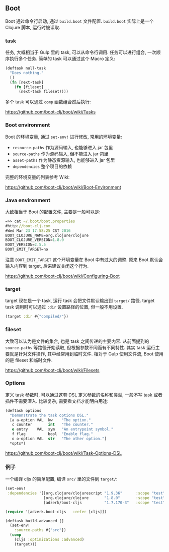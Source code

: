 
Boot
----

Boot 通过命令行启动, 通过 `build.boot` 文件配置.
`build.boot` 实际上是一个 Clojure 脚本, 运行时被读取.

### task

任务, 大概相当于 Gulp 里的 task, 可以从命令行调用.
任务可以进行组合, 一次顺序执行多个任务.
简单的 task 可以通过这个 Macro 定义:

```clojure
(deftask null-task
  "Does nothing."
  []
  (fn [next-task]
    (fn [fileset]
      (next-task fileset))))
```

多个 task 可以通过 `comp` 函数组合然后执行:

https://github.com/boot-clj/boot/wiki/Tasks

### Boot environment

Boot 的环境变量, 通过 `set-env!` 进行修改, 常用的环境变量:

* `resource-paths` 作为源码输入, 也能够进入 jar 包里
* `source-paths` 作为源码输入, 但不能进入 jar 包里
* `asset-paths` 作为静态资源输入, 也能够进入 jar 包里
* `dependencies` 整个项目的依赖

完整的环境变量的列表参考 Wiki:

https://github.com/boot-clj/boot/wiki/Boot-Environment

### Java environment

大致相当于 Boot 的配置文件, 主要是一般可以是:

```clojure
=>> cat ~/.boot/boot.properties
#http://boot-clj.com
#Wed Mar 23 17:58:25 CST 2016
BOOT_CLOJURE_NAME=org.clojure/clojure
BOOT_CLOJURE_VERSION=1.8.0
BOOT_VERSION=2.5.5
BOOT_EMIT_TARGET=no
```

注意 `BOOT_EMIT_TARGET` 这个环境变量在 Boot 中有过大的调整.
原来 Boot 默认会输入内容到 target, 后来建议关闭这个行为.

https://github.com/boot-clj/boot/wiki/Configuring-Boot

### target

target 现在是一个 task, 运行 task 会把文件默认输出到 `target/` 路径.
target task 调用时可以通过 `:dir` 设置路径的位置, 但一般不用设置.

```clojure
(target :dir #{"compiled/"})
```

### fileset

大致可以认为是文件的集合, 也是 task 之间传递的主要内容.
从前面提到的 `source-paths` 等路径开始读取, 但根据参数不同而有不同特性.
其实 task 运行主要就是针对文件操作, 其中经常用到临时文件.
相对于 Gulp 使用文件流, Boot 使用的是 fileset 和临时文件.

https://github.com/boot-clj/boot/wiki/Filesets

### Options

定义 task 参数时, 可以通过这套 DSL 定义参数的名称和类型,
一般不写 task 或者插件不需要深入. 比较复杂, 需要看文档才能明白用途:

```clojure
(deftask options
  "Demonstrate the task options DSL."
  [a a-option VAL  kw    "The option."
   c counter       int   "The counter."
   e entry    VAL  sym   "An entrypoint symbol."
   f flag          bool  "Enable flag."
   o o-option VAL  str   "The other option."]
  *opts*)
```

https://github.com/boot-clj/boot/wiki/Task-Options-DSL

### 例子

一个编译 cljs 的简单配置, 编译 `src/` 里的文件到 `target/`:

```clojure
(set-env!
 :dependencies '[[org.clojure/clojurescript "1.9.36"      :scope "test"]
                 [org.clojure/clojure       "1.8.0"       :scope "test"]
                 [adzerk/boot-cljs          "1.7.170-3"   :scope "test"]])

(require '[adzerk.boot-cljs   :refer [cljs]])

(deftask build-advanced []
  (set-env!
    :source-paths #{"src"})
  (comp
    (cljs :optimizations :advanced)
    (target)))
```
